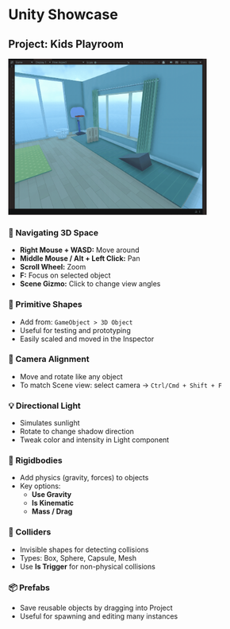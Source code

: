 # Unity Showcase

## Project: Kids Playroom
<img src="./ball-tower.gif" width="400" height="auto"/>


### 🧭 Navigating 3D Space

- **Right Mouse + WASD:** Move around
- **Middle Mouse / Alt + Left Click:** Pan
- **Scroll Wheel:** Zoom
- **F:** Focus on selected object
- **Scene Gizmo:** Click to change view angles

### 🧱 Primitive Shapes

- Add from: `GameObject > 3D Object`
- Useful for testing and prototyping
- Easily scaled and moved in the Inspector

### 🎥 Camera Alignment

- Move and rotate like any object
- To match Scene view: select camera → `Ctrl/Cmd + Shift + F`

### 💡 Directional Light

- Simulates sunlight
- Rotate to change shadow direction
- Tweak color and intensity in Light component

### 🧲 Rigidbodies

- Add physics (gravity, forces) to objects
- Key options:
  - **Use Gravity**
  - **Is Kinematic**
  - **Mass / Drag**

### 🧱 Colliders

- Invisible shapes for detecting collisions
- Types: Box, Sphere, Capsule, Mesh
- Use **Is Trigger** for non-physical collisions

### 📦 Prefabs

- Save reusable objects by dragging into Project
- Useful for spawning and editing many instances
